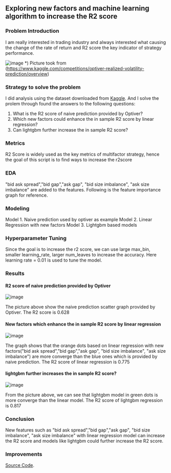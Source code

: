 
## Exploring new factors and machine learning algorithm to increase the R2 score

### Problem Introduction
I am really interested in trading industry and always interested what causing the change of the rate of return and R2 score the key indicator of strategy performance.

![image](https://user-images.githubusercontent.com/109795677/183232847-91323839-b36f-4d0d-a5d6-76a95892cbab.png)
*) Picture took from (https://www.kaggle.com/competitions/optiver-realized-volatility-prediction/overview)

### Strategy to solve the problem
I did analysis using the dataset downloaded from [Kaggle](https://www.kaggle.com/competitions/optiver-realized-volatility-prediction/data). And I solve the prolem through found the answers to the following questions:

1. What is the R2 score of naive prediction provided by Optiver?
2. Which new factors could enhance the in sample R2 score by linear regression?
3. Can lightgbm further increase the in sample R2 score?

### Metrics

R2 Score is widely used as the key metrics of multifactor strategy, hence the goal of this script is to find ways to increase the r2score

### EDA
"bid ask spread","bid gap","ask gap", "bid size imbalance", "ask size imbalance" are added to the features. Following is the feature importance graph for reference.

### Modeling

Model 1. Naive prediction used by optiver as example
Model 2. Linear Regression with new factors
Model 3. Lightgbm based models

### Hyperparameter Tuning

Since the goal is to increase the r2 score, we can use large max_bin, smaller learning_rate, larger num_leaves to increase the accuracy. Here learning rate = 0.01 is used to tune the model.

### Results

#### R2 score of naive prediction provided by Optiver

![image](https://user-images.githubusercontent.com/109795677/183234385-22a792b7-183e-44d6-abc9-92ce4dbcdbf6.png)

The picture above show the naive prediction scatter graph provided by Optiver. The R2 score is 0.628

#### New factors which enhance the in sample R2 score by linear regression
![image](https://user-images.githubusercontent.com/109795677/183234460-e088c74e-81e9-4943-9a67-6b69ce17f4a9.png)

The graph shows that the orange dots based on linear regression with new factors("bid ask spread","bid gap","ask gap", "bid size imbalance", "ask size imbalance") are more converge than the blue ones which is provided by naive prediction. The R2 score of linear regression is 0.775

#### lightgbm further increases the in sample R2 score?
![image](https://user-images.githubusercontent.com/109795677/183235170-82164117-1096-4a91-9ca1-1330c051e737.png)

From the picture above, we can see that lightgbm model in green dots is more converge than the linear model. The R2 score of lightgbm regression is 0.817 

### Conclusion
New features such as "bid ask spread","bid gap","ask gap", "bid size imbalance", "ask size imbalance" with linear regression model can increase the R2 score and models like lightgbm could further increase the R2 score.

### Improvements
[Source Code](https://github.com/datascientistlyg/capstone_code).
